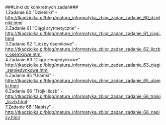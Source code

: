 ###Linki do konkretnych zadań###</br>
1.Zadanie 60 "Dzielniki" - http://tkadziolka.pl/blog/matura_informatyka_zbior_zadan_zadanie_60_dzielniki.html</br>
2.Zadanie 61 "Ciągi arytmetyczne" - http://tkadziolka.pl/blog/matura_informatyka_zbior_zadan_zadanie_61_ciagi.html</br>
3.Zadanie 62 "Liczby ósemkowe" - http://tkadziolka.pl/blog/matura_informatyka_zbior_zadan_zadanie_62_liczby_osemkowe.html</br>
4.Zadanie 63 "Ciągi zerojedynkowe" http://tkadziolka.pl/blog/matura_informatyka_zbior_zadan_zadanie_63_ciagi_zerojedynkowe.html</br>
5.Zadanie 65 "Ułamki" - http://tkadziolka.pl/blog/matura_informatyka_zbior_zadan_zadanie_65_ulamki.html</br>
6.Zadanie 66 "Trójki liczb" - http://tkadziolka.pl/blog/matura_informatyka_zbior_zadan_zadanie_66_trojki_liczb.html</br>
7.Zadanie 68 "Napisy" - http://tkadziolka.pl/blog/matura_informatyka_zbior_zadan_zadanie_68_napisy.html</br>
